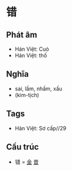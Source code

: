 # 错

## Phát âm
* Hán Việt: Cuò
* Hán Việt: thố

## Nghĩa
* sai, lầm, nhầm, xấu
* (kim-tịch)

## Tags
* Hán Việt: Sơ cấp//29

## Cấu trúc
* 错 = [金](金.md) [昔](昔.md)

<script>window.HANZI_FIELD='错';</script>